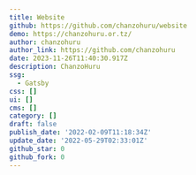 ```yaml
---
title: Website
github: https://github.com/chanzohuru/website
demo: https://chanzohuru.or.tz/
author: chanzohuru
author_link: https://github.com/chanzohuru
date: 2023-11-26T11:40:30.917Z
description: ChanzoHuru
ssg:
  - Gatsby
css: []
ui: []
cms: []
category: []
draft: false
publish_date: '2022-02-09T11:18:34Z'
update_date: '2022-05-29T02:33:01Z'
github_star: 0
github_fork: 0
---
```

